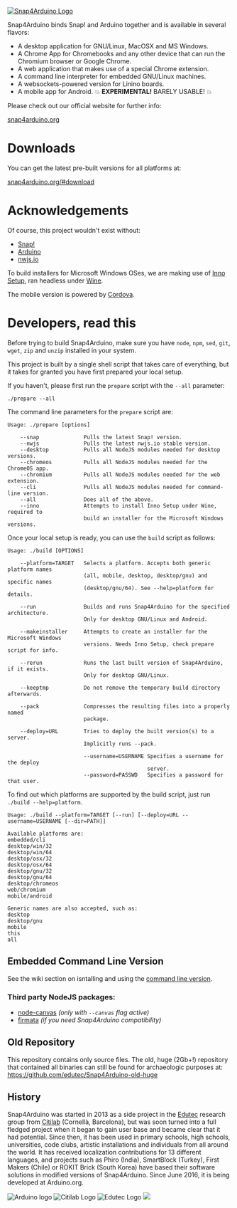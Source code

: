 [![Snap4Arduino Logo](http://snap4arduino.org/img/logo.png)](http://snap4arduino.org)

Snap4Arduino binds Snap! and Arduino together and is available in several flavors:

* A desktop application for GNU/Linux, MacOSX and MS Windows.
* A Chrome App for Chromebooks and any other device that can run the Chromium browser or Google Chrome.
* A web application that makes use of a special Chrome extension.
* A command line interpreter for embedded GNU/Linux machines.
* A websockets-powered version for Linino boards.
* A mobile app for Android. :boom: **EXPERIMENTAL!** BARELY USABLE! :boom:

Please check out our official website for further info:

[snap4arduino.org](http://snap4arduino.org)

Downloads
=========

You can get the latest pre-built versions for all platforms at:

[snap4arduino.org/#download](http://snap4arduino.org/#download)

Acknowledgements
================

Of course, this project wouldn't exist without:

* [Snap!](http://snap.berkeley.edu)
* [Arduino](http://arduino.org)
* [nwjs.io](http://nwjs.io)

To build installers for Microsoft Windows OSes, we are making use of [Inno Setup](http://www.jrsoftware.org/isinfo.php), ran headless under [Wine](http://winehq.org).

The mobile version is powered by [Cordova](https://cordova.apache.org/).

Developers, read this
=====================
Before trying to build Snap4Arduino, make sure you have `node`, `npm`, `sed`, `git`, `wget`, `zip` and `unzip` installed in your system.

This project is built by a single shell script that takes care of everything, but it takes for granted you have first prepared your local setup.

If you haven't, please first run the ``prepare`` script with the ``--all`` parameter:

    ./prepare --all

The command line parameters for the ``prepare`` script are:

    Usage: ./prepare [options]

        --snap              Pulls the latest Snap! version.
        --nwjs              Pulls the latest nwjs.io stable version.
        --desktop           Pulls all NodeJS modules needed for desktop versions.
        --chromeos          Pulls all NodeJS modules needed for the ChromeOS app.
        --chromium          Pulls all NodeJS modules needed for the web extension.
        --cli               Pulls all NodeJS modules needed for command-line version.
        --all               Does all of the above.
        --inno              Attempts to install Inno Setup under Wine, required to
                            build an installer for the Microsoft Windows versions.

Once your local setup is ready, you can use the ``build`` script as follows:

    Usage: ./build [OPTIONS]

        --platform=TARGET   Selects a platform. Accepts both generic platform names
                            (all, mobile, desktop, desktop/gnu) and specific names
                            (desktop/gnu/64). See --help=platform for details.

        --run               Builds and runs Snap4Arduino for the specified architecture.
                            Only for desktop GNU/Linux and Android.

        --makeinstaller     Attempts to create an installer for the Microsoft Windows
                            versions. Needs Inno Setup, check prepare script for info.

        --rerun             Runs the last built version of Snap4Arduino, if it exists.
                            Only for desktop GNU/Linux.

        --keeptmp           Do not remove the temporary build directory afterwards.

        --pack              Compresses the resulting files into a properly named
                            package.

        --deploy=URL        Tries to deploy the built version(s) to a server.
                            Implicitly runs --pack.

                            --username=USERNAME Specifies a username for the deploy
                                                server.
                            --password=PASSWD   Specifies a password for that user.


To find out which platforms are supported by the build script, just run ``./build --help=platform``.

    Usage: ./build --platform=TARGET [--run] [--deploy=URL --username=USERNAME [--dir=PATH]]

    Available platforms are:
    embedded/cli
    desktop/win/32
    desktop/win/64
    desktop/osx/32
    desktop/osx/64
    desktop/gnu/32
    desktop/gnu/64
    desktop/chromeos
    web/chromium
    mobile/android

    Generic names are also accepted, such as:
    desktop
    desktop/gnu
    mobile
    this
    all

## Embedded Command Line Version

See the wiki section on isntalling and using the [command line version](https://github.com/bromagosa/Snap4Arduino/wiki/Autonomy-via-CLI).

### Third party NodeJS packages:
* [node-canvas](https://github.com/Automattic/node-canvas) _(only with ``--canvas`` flag active)_
* [firmata](https://github.com/jgautier/firmata) _(if you need Snap4Arduino compatibility)_

## Old Repository

This repository contains only source files. The old, huge (2Gb+!) repository that contained all binaries can still be found for archaeologic purposes at: https://github.com/edutec/Snap4Arduino-old-huge

## History

Snap4Arduino was started in 2013 as a side project in the [Edutec](http://edutec.citilab.eu) research group from [Citilab](http://citilab.eu) (Cornellà, Barcelona), but was soon turned into a full fledged project when it began to gain user base and became clear that it had potential. Since then, it has been used in primary schools, high schools, universities, code clubs, artistic installations and individuals from all around the world. It has received localization contributions for 13 different languages, and projects such as Phiro (India), SmartBlock (Turkey), First Makers (Chile) or ROKIT Brick (South Korea) have based their software solutions in modified versions of Snap4Arduino. Since June 2016, it is being developed at Arduino.org.

![Arduino logo](http://www.arduino.org/images/arduino_official_Logo.png) ![Citilab Logo](http://s4a.cat/img/citilab.png) ![Edutec Logo](http://edutec.citilab.eu/img/edutec-tiny.gif) ![](http://edutec.citilab.eu/img/edutec-text-tiny.png)

